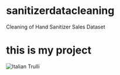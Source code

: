 # sanitizerdatacleaning
Cleaning of Hand Sanitizer Sales Dataset
<h1> this is my project </h1>
<img src="https://unsplash.com/photos/tAZElyZEm40" alt="Italian Trulli">
